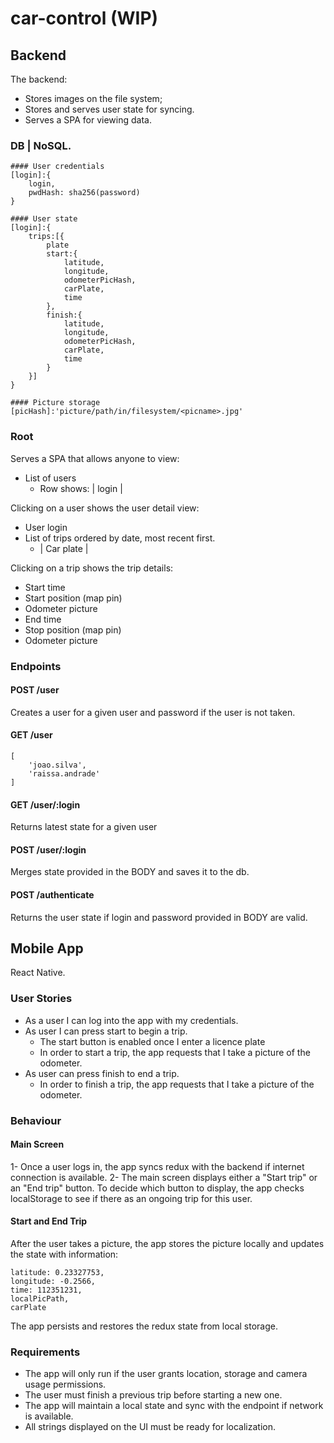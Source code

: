 # car-control (WIP)

## Backend

The backend:
- Stores images on the file system;
- Stores and serves user state for syncing.
- Serves a SPA for viewing data.

### DB | NoSQL.

```
#### User credentials
[login]:{
    login,
    pwdHash: sha256(password)
}

#### User state
[login]:{
    trips:[{
        plate
        start:{
            latitude,
            longitude,
            odometerPicHash,
            carPlate,
            time
        },
        finish:{
            latitude,
            longitude,
            odometerPicHash,
            carPlate,
            time
        }
    }]
}

#### Picture storage
[picHash]:'picture/path/in/filesystem/<picname>.jpg'

```

### Root

Serves a SPA that allows anyone to view:
- List of users
    - Row shows: | login |

Clicking on a user shows the user detail view:
- User login
- List of trips ordered by date, most recent first.
    - | Car plate |

Clicking on a trip shows the trip details:
- Start time
- Start position (map pin)
- Odometer picture
- End time
- Stop position (map pin)
- Odometer picture


### Endpoints

#### POST /user

Creates a user for a given user and password if the user is not taken.

#### GET /user

```
[
    'joao.silva',
    'raissa.andrade'
]
```

#### GET /user/:login

Returns latest state for a given user

#### POST /user/:login

Merges state provided in the BODY and saves it to the db.

#### POST /authenticate

Returns the user state if login and password provided in BODY are valid.

## Mobile App

React Native.

### User Stories
- As a user I can log into the app with my credentials.
- As user I can press start to begin a trip.
    - The start button is enabled once I enter a licence plate
    - In order to start a trip, the app requests that I take a picture of the odometer.
- As user can press finish to end a trip.
    - In order to finish a trip, the app requests that I take a picture of the odometer.

### Behaviour

#### Main Screen
1- Once a user logs in, the app syncs redux with the backend if internet connection is available.
2- The main screen displays either a "Start trip" or an "End trip" button. To decide which button to display, the app checks localStorage to see if there as an ongoing trip for this user.

#### Start and End Trip
After the user takes a picture, the app stores the picture locally and updates the state with information:

```
latitude: 0.23327753,
longitude: -0.2566,
time: 112351231,
localPicPath,
carPlate
```

The app persists and restores the redux state from local storage.

### Requirements
- The app will only run if the user grants location, storage and camera usage permissions.
- The user must finish a previous trip before starting a new one.
- The app will maintain a local state and sync with the endpoint if network is available.
- All strings displayed on the UI must be ready for localization.
